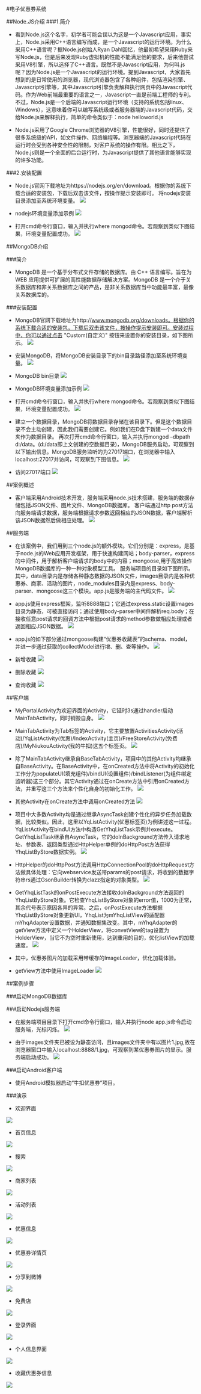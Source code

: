 #电子优惠券系统

##Node.JS介绍
###1.简介
* 看到Node.js这个名字，初学者可能会误以为这是一个Javascript应用，事实上，Node.js采用C++语言编写而成，是一个Javascript的运行环境。为什么采用C++语言呢？据Node.js创始人Ryan Dahl回忆，他最初希望采用Ruby来写Node.js，但是后来发现Ruby虚拟机的性能不能满足他的要求，后来他尝试采用V8引擎，所以选择了C++语言。既然不是Javascript应用，为何叫.js呢？因为Node.js是一个Javascript的运行环境。提到Javascript，大家首先想到的是日常使用的浏览器，现代浏览器包含了各种组件，包括渲染引擎、Javascript引擎等，其中Javascript引擎负责解释执行网页中的Javascript代码。作为Web前端最重要的语言之一，Javascript一直是前端工程师的专利。不过，Node.js是一个后端的Javascript运行环境（支持的系统包括linux、Windows），这意味着你可以编写系统级或者服务器端的Javascript代码，交给Node.js来解释执行，简单的命令类似于：node helloworld.js

* Node.js采用了Google Chrome浏览器的V8引擎，性能很好，同时还提供了很多系统级的API，如文件操作、网络编程等。浏览器端的Javascript代码在运行时会受到各种安全性的限制，对客户系统的操作有限。相比之下，Node.js则是一个全面的后台运行时，为Javascript提供了其他语言能够实现的许多功能。

###2.安装配置

* Node.js官网下载地址为https://nodejs.org/en/download。根据你的系统下载合适的安装包，下载后双击该文件，按操作提示安装即可。
将nodejs安装目录添加至系统环境变量。
![](pic/1.1.jpg)

* nodejs环境变量添加示例
![](pic/1.2.jpg)

* 打开cmd命令行窗口，输入并执行where mongod命令。若观察到类似下图结果，环境变量配置成功。
![](pic/1.3.jpg)

##MongoDB介绍

###简介
* MongoDB 是一个基于分布式文件存储的数据库。由 C++ 语言编写。旨在为 WEB 应用提供可扩展的高性能数据存储解决方案。MongoDB 是一个介于关系数据库和非关系数据库之间的产品，是非关系数据库当中功能最丰富，最像关系数据库的。

###安装配置
* MongoDB官网下载地址为http://www.mongodb.org/downloads。根据你的系统下载合适的安装包，下载后双击该文件，按操作提示安装即可。安装过程中，你可以通过点击 "Custom(自定义)" 按钮来设置你的安装目录，如下图所示。
![](pic/1.4.jpg)

* 安装MongoDB，将MongoDB安装目录下的bin目录路径添加至系统环境变量。
![](pic/1.5.jpg)

* MongoDB bin目录
![](pic/1.6.jpg)

* MongoDB环境变量添加示例
![](pic/1.7.jpg)

* 打开cmd命令行窗口，输入并执行where mongod命令。若观察到类似下图结果，环境变量配置成功。
![](pic/1.8.jpg)

* 建立一个数据目录，MongoDB将数据目录存储在该目录下。但是这个数据目录不会主动创建，因此我们需要创建它。例如我们在D盘下新建一个data文件夹作为数据目录。
再次打开cmd命令行窗口，输入并执行mongod –dbpath d:/data。(d:/data即上文创建的空数据目录)，MongoDB服务启动，可观察到以下输出信息。MongoDB服务监听的为27017端口，在浏览器中输入localhost:27017并访问，可观察到下图信息。
![](pic/1.9.jpg)

* 访问27017端口
![](pic/1.10.jpg)


##案例概述
* 客户端采用Android技术开发，服务端采用node.js技术搭建，服务端的数据存储包括JSON文件、图片文件、MongoDB数据库。
客户端通过http post方法向服务端请求数据，服务端根据请求参数返回相应的JSON数据，客户端解析该JSON数据然后做相应处理。
![](pic/1.11.jpg)


##服务端
* 在该案例中，我们用到三个node.js的额外模块。它们分别是：express，是基于node.js的Web应用开发框架，用于快速构建网站；body-parser，express的中间件，用于解析客户端请求的body中的内容；mongoose,用于高效操作MongoDB数据库的一种一种对象模型工具。
服务端项目的目录如下图所示。其中，data目录内是存储各种静态数据的JSON文件，images目录内是各种优惠券、商家、活动的图片，node_modules目录内是express、body-parser、mongoose这三个模块。app.js是服务端的主代码文件。
![](pic/1.12.jpg)

* app.js使用express框架，监听8888端口；它通过express.static设置images目录为静态，可被直接访问；通过使用body-parser中间件解析req.body；在接收任意post请求的回调方法中根据post请求的method参数做相应处理或者返回相应JSON数据。
![](pic/1.13.jpg)

* app.js的如下部分通过mongoose构建“优惠券收藏表”的schema、model，并进一步通过获取的collectModel进行增、删、查等操作。
![](pic/1.14.jpg)

* 新增收藏
![](pic/1.15.jpg)

* 删除收藏
![](pic/1.16.jpg)

* 查询收藏
![](pic/1.17.jpg)


##客户端
* MyPortalActivity为欢迎界面的Activity，它延时3s通过handler启动MainTabActivity，同时销毁自身。
![](pic/1.18.jpg)

* MainTabActivity为Tab标签的Activity，它主要放置ActivitiesActivity(活动)/YqListActivity(优惠)/IndexActivity(主页)/FreeStoreActivity(免费店)/MyNiukouActivity(我的牛扣)这五个标签页。
![](pic/1.19.jpg)

* 除了MainTabActivity继承自BaseTabActivity，项目中的其他Activity均继承自BaseActivity。在BaseActivity中，在onCreated方法中将Activity的初始化工作分为populateUI(填充组件)/bindUI(设置组件)/bindListener(为组件绑定监听器)这三个部分。其它Activity通过在onCreate方法中引用onCreated方法，并重写这三个方法来个性化自身的初始化工作。
![](pic/1.20.jpg)

* 其他Activity在onCreate方法中调用onCreated方法
![](pic/1.21.jpg)

* 项目中大多数Activity均是通过继承AsyncTask创建个性化的异步任务加载数据，比较类似。因此，这里以YqListActivity(优惠标签页)为例讲述这一过程。
YqListActivity在bindUI方法中构造GetYhqListTask示例并execute。GetYhqListTask继承自AsyncTask，它的doInBackground方法传入请求地址、参数表、返回类型通过HttpHelper单例的doHttpPost方法获得YhqListByStore数据实例。
![](pic/1.22.jpg)

* HttpHelper的doHttpPost方法调用HttpConnectionPool的doHttpRequest方法做具体处理：它向webservice发送带params的post请求，将收到的数据字符串rs通过GsonBuilder转换为clazz指定的对象类型。
![](pic/1.23.jpg)

* GetYhqListTask的onPostExecute方法接收doInBackground方法返回的 YhqListByStore对象。它检查YhqListByStore对象的error值，1000为正常，其余代号表示原因各异的异常。之后，onPostExecute方法根据YhqListByStore对象更新UI，YhqList为mYhqListView的适配器mYhqAdapter设置数据，并通知数据集改变。其中，mYhqAdapter的getView方法中定义一个HolderView，将convetView的tag设置为HolderView，当它不为空时重新使用，达到重用的目的，优化listView的加载速度。
![](pic/1.24.jpg)

* 其中，优惠券图片的加载采用带缓存的ImageLoader，优化加载体验。
* getView方法中使用ImageLoader
![](pic/1.25.jpg)


##案例步骤

###启动MongoDB数据库

###启动Nodejs服务端
* 在服务端项目目录下打开cmd命令行窗口，输入并执行node app.js命令启动服务端，光标闪烁。
![](pic/1.26.jpg)

* 由于images文件夹已被设为静态访问，且images文件夹中有以图片1.jpg,故在浏览器窗口中输入localhost:8888/1.jpg，可观察到某优惠券图片的显示。服务端启动成功。
![](pic/1.27.jpg)

###启动Android客户端
* 使用Android模拟器启动“牛扣优惠券”项目。

###演示
* 欢迎界面

![](pic/1.28.jpg)

* 首页信息

![](pic/1.29.jpg)

* 搜索

![](pic/1.30.jpg)

* 商家列表

![](pic/1.31.jpg)

* 活动列表

![](pic/1.33.jpg)

* 优惠信息

![](pic/1.34.jpg)

* 优惠券详情页

![](pic/1.35.jpg)

* 分享到微博

![](pic/1.36.jpg)

* 免费店

![](pic/1.37.jpg)

* 登录界面

![](pic/1.38.jpg)

* 个人信息界面

![](pic/1.39.jpg)

* 收藏优惠券信息

![](pic/1.40.jpg)
